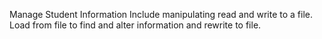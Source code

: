 Manage Student Information
Include manipulating read and write to a file. Load from file to find and alter information and rewrite to file.
